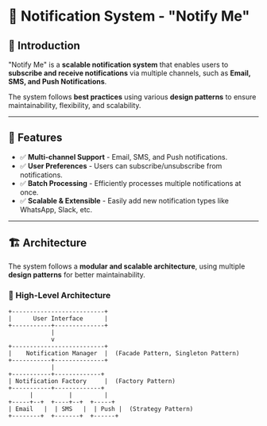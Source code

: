 # 📢 Notification System - "Notify Me"

## 📝 Introduction

"Notify Me" is a **scalable notification system** that enables users to **subscribe and receive notifications** via multiple channels, such as **Email, SMS, and Push Notifications**.

The system follows **best practices** using various **design patterns** to ensure maintainability, flexibility, and scalability.

---

## 🎯 Features

- ✅ **Multi-channel Support** - Email, SMS, and Push notifications.
- ✅ **User Preferences** - Users can subscribe/unsubscribe from notifications.
- ✅ **Batch Processing** - Efficiently processes multiple notifications at once.
- ✅ **Scalable & Extensible** - Easily add new notification types like WhatsApp, Slack, etc.

---

## 🏗️ Architecture

The system follows a **modular and scalable architecture**, using multiple **design patterns** for better maintainability.

### **🔹 High-Level Architecture**

```text
+--------------------------+
|      User Interface      |
+-----------+--------------+
            |
            v
+--------------------------+
|    Notification Manager  |  (Facade Pattern, Singleton Pattern)
+-----------+--------------+
            |
+-----------+-------------+
| Notification Factory     |  (Factory Pattern)
+-----------+-------------+
      |          |         |
+-----+--+  +----+--+  +-----+
| Email   |  | SMS   |  | Push |  (Strategy Pattern)
+--------+  +-------+  +------+
